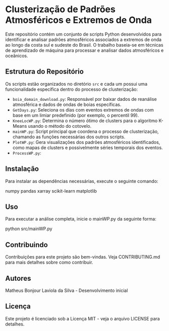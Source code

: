 # Clusterização de Padrões Atmosféricos e Extremos de Onda

Este repositório contém um conjunto de scripts Python desenvolvidos para identificar e analisar padrões atmosféricos associados a extremos de onda ao longo da costa sul e sudeste do Brasil. O trabalho baseia-se em técnicas de aprendizado de máquina para processar e analisar dados atmosféricos e oceânicos.

## Estrutura do Repositório

Os scripts estão organizados no diretório `src` e cada um possui uma funcionalidade específica dentro do processo de clusterização:

- `boia_domain_download.py`: Responsável por baixar dados de reanálise atmosférica e dados de ondas de boias específicas.
- `GetDays.py`: Seleciona os dias com eventos extremos de ondas com base em um limiar predefinido (por exemplo, o percentil 99).
- `KneeLocWP.py`: Determina o número ótimo de clusters para o algoritmo K-Means usando o método do cotovelo.
- `mainWP.py`: Script principal que coordena o processo de clusterização, chamando as funções necessárias dos outros scripts.
- `PlotWP.py`: Gera visualizações dos padrões atmosféricos identificados, como mapas de clusters e possivelmente séries temporais dos eventos.
- `ProcessWP.py`:

## Instalação

Para instalar as dependências necessárias, execute o seguinte comando:

numpy
pandas
xarray
scikit-learn
matplotlib

## Uso
Para executar a análise completa, inicie o mainWP.py da seguinte forma:

python src/mainWP.py

## Contribuindo
Contribuições para este projeto são bem-vindas. Veja CONTRIBUTING.md para mais detalhes sobre como contribuir.

## Autores
Matheus Bonjour Laviola da Silva - Desenvolvimento inicial

## Licença
Este projeto é licenciado sob a Licença MIT - veja o arquivo LICENSE para detalhes.


